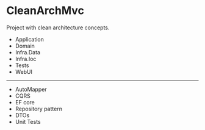 # CleanArchMvc
Project with clean architecture concepts.
- Application
- Domain
- Infra.Data
- Infra.Ioc
- Tests
- WebUI
---
- AutoMapper
- CQRS
- EF core
- Repository pattern
- DTOs
- Unit Tests
